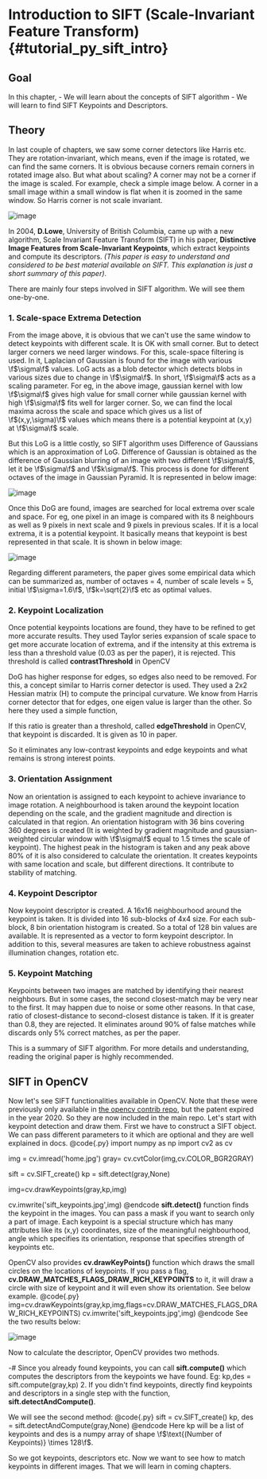 Introduction to SIFT (Scale-Invariant Feature Transform) {#tutorial_py_sift_intro}
========================================================

Goal
----

In this chapter,
    -   We will learn about the concepts of SIFT algorithm
    -   We will learn to find SIFT Keypoints and Descriptors.

Theory
------

In last couple of chapters, we saw some corner detectors like Harris etc. They are
rotation-invariant, which means, even if the image is rotated, we can find the same corners. It is
obvious because corners remain corners in rotated image also. But what about scaling? A corner may
not be a corner if the image is scaled. For example, check a simple image below. A corner in a small
image within a small window is flat when it is zoomed in the same window. So Harris corner is not
scale invariant.

![image](images/sift_scale_invariant.jpg)

In 2004, **D.Lowe**, University of British Columbia, came up with a new algorithm, Scale
Invariant Feature Transform (SIFT) in his paper, **Distinctive Image Features from Scale-Invariant
Keypoints**, which extract keypoints and compute its descriptors. *(This paper is easy to understand
and considered to be best material available on SIFT. This explanation is just a short summary of
this paper)*.

There are mainly four steps involved in SIFT algorithm. We will see them one-by-one.

### 1. Scale-space Extrema Detection

From the image above, it is obvious that we can't use the same window to detect keypoints with
different scale. It is OK with small corner. But to detect larger corners we need larger windows.
For this, scale-space filtering is used. In it, Laplacian of Gaussian is found for the image with
various \f$\sigma\f$ values. LoG acts as a blob detector which detects blobs in various sizes due to
change in \f$\sigma\f$. In short, \f$\sigma\f$ acts as a scaling parameter. For eg, in the above image,
gaussian kernel with low \f$\sigma\f$ gives high value for small corner while gaussian kernel with high
\f$\sigma\f$ fits well for larger corner. So, we can find the local maxima across the scale and space
which gives us a list of \f$(x,y,\sigma)\f$ values which means there is a potential keypoint at (x,y) at
\f$\sigma\f$ scale.

But this LoG is a little costly, so SIFT algorithm uses Difference of Gaussians which is an
approximation of LoG. Difference of Gaussian is obtained as the difference of Gaussian blurring of
an image with two different \f$\sigma\f$, let it be \f$\sigma\f$ and \f$k\sigma\f$. This process is done for
different octaves of the image in Gaussian Pyramid. It is represented in below image:

![image](images/sift_dog.jpg)

Once this DoG are found, images are searched for local extrema over scale and space. For eg, one
pixel in an image is compared with its 8 neighbours as well as 9 pixels in next scale and 9 pixels
in previous scales. If it is a local extrema, it is a potential keypoint. It basically means that
keypoint is best represented in that scale. It is shown in below image:

![image](images/sift_local_extrema.jpg)

Regarding different parameters, the paper gives some empirical data which can be summarized as,
number of octaves = 4, number of scale levels = 5, initial \f$\sigma=1.6\f$, \f$k=\sqrt{2}\f$ etc as optimal
values.

### 2. Keypoint Localization

Once potential keypoints locations are found, they have to be refined to get more accurate results.
They used Taylor series expansion of scale space to get more accurate location of extrema, and if
the intensity at this extrema is less than a threshold value (0.03 as per the paper), it is
rejected. This threshold is called **contrastThreshold** in OpenCV

DoG has higher response for edges, so edges also need to be removed. For this, a concept similar to
Harris corner detector is used. They used a 2x2 Hessian matrix (H) to compute the principal
curvature. We know from Harris corner detector that for edges, one eigen value is larger than the
other. So here they used a simple function,

If this ratio is greater than a threshold, called **edgeThreshold** in OpenCV, that keypoint is
discarded. It is given as 10 in paper.

So it eliminates any low-contrast keypoints and edge keypoints and what remains is strong interest
points.

### 3. Orientation Assignment

Now an orientation is assigned to each keypoint to achieve invariance to image rotation. A
neighbourhood is taken around the keypoint location depending on the scale, and the gradient
magnitude and direction is calculated in that region. An orientation histogram with 36 bins covering
360 degrees is created (It is weighted by gradient magnitude and gaussian-weighted circular window
with \f$\sigma\f$ equal to 1.5 times the scale of keypoint). The highest peak in the histogram is taken
and any peak above 80% of it is also considered to calculate the orientation. It creates keypoints
with same location and scale, but different directions. It contribute to stability of matching.

### 4. Keypoint Descriptor

Now keypoint descriptor is created. A 16x16 neighbourhood around the keypoint is taken. It is
divided into 16 sub-blocks of 4x4 size. For each sub-block, 8 bin orientation histogram is created.
So a total of 128 bin values are available. It is represented as a vector to form keypoint
descriptor. In addition to this, several measures are taken to achieve robustness against
illumination changes, rotation etc.

### 5. Keypoint Matching

Keypoints between two images are matched by identifying their nearest neighbours. But in some cases,
the second closest-match may be very near to the first. It may happen due to noise or some other
reasons. In that case, ratio of closest-distance to second-closest distance is taken. If it is
greater than 0.8, they are rejected. It eliminates around 90% of false matches while discards only
5% correct matches, as per the paper.

This is a summary of SIFT algorithm. For more details and understanding, reading the original
paper is highly recommended.

SIFT in OpenCV
--------------

Now let's see SIFT functionalities available in OpenCV. Note that these were previously only
available in [the opencv contrib repo](https://github.com/opencv/opencv_contrib), but the patent
expired in the year 2020. So they are now included in the main repo. Let's start with keypoint
detection and draw them. First we have to construct a SIFT object. We can pass different
parameters to it which are optional and they are well explained in docs.
@code{.py}
import numpy as np
import cv2 as cv

img = cv.imread('home.jpg')
gray= cv.cvtColor(img,cv.COLOR_BGR2GRAY)

sift = cv.SIFT_create()
kp = sift.detect(gray,None)

img=cv.drawKeypoints(gray,kp,img)

cv.imwrite('sift_keypoints.jpg',img)
@endcode
**sift.detect()** function finds the keypoint in the images. You can pass a mask if you want to
search only a part of image. Each keypoint is a special structure which has many attributes like its
(x,y) coordinates, size of the meaningful neighbourhood, angle which specifies its orientation,
response that specifies strength of keypoints etc.

OpenCV also provides **cv.drawKeyPoints()** function which draws the small circles on the locations
of keypoints. If you pass a flag, **cv.DRAW_MATCHES_FLAGS_DRAW_RICH_KEYPOINTS** to it, it will
draw a circle with size of keypoint and it will even show its orientation. See below example.
@code{.py}
img=cv.drawKeypoints(gray,kp,img,flags=cv.DRAW_MATCHES_FLAGS_DRAW_RICH_KEYPOINTS)
cv.imwrite('sift_keypoints.jpg',img)
@endcode
See the two results below:

![image](images/sift_keypoints.jpg)

Now to calculate the descriptor, OpenCV provides two methods.

-#  Since you already found keypoints, you can call **sift.compute()** which computes the
    descriptors from the keypoints we have found. Eg: kp,des = sift.compute(gray,kp)
2.  If you didn't find keypoints, directly find keypoints and descriptors in a single step with the
    function, **sift.detectAndCompute()**.

We will see the second method:
@code{.py}
sift = cv.SIFT_create()
kp, des = sift.detectAndCompute(gray,None)
@endcode
Here kp will be a list of keypoints and des is a numpy array of shape
\f$\text{(Number of Keypoints)} \times 128\f$.

So we got keypoints, descriptors etc. Now we want to see how to match keypoints in different images.
That we will learn in coming chapters.
